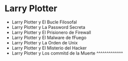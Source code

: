 # Larry Plotter

* Larry Plotter y El Bucle Filosofal
* Larry Plotter y La Password Secreta
* Larry Plotter y El Prisionero de Firewall
* Larry Plotter y El Malware de fFuego
* Larry Plotter y La Orden de Unix
* Larry Plotter y El Misterio del Hacker
* Larry Plotter y Los commitd de la Muerte
^^^^^^^^^^^^^
